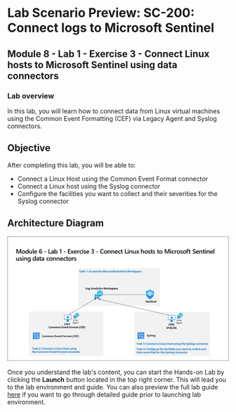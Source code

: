 # Lab Scenario Preview: SC-200: Connect logs to Microsoft Sentinel

## Module 8 - Lab 1 - Exercise 3 - Connect Linux hosts to Microsoft Sentinel using data connectors

### Lab overview

In this lab, you will learn how to connect data from Linux virtual machines using the Common Event Formatting (CEF) via Legacy Agent and Syslog connectors.

## Objective
  
After completing this lab, you will be able to:

- Connect a Linux Host using the Common Event Format connector
- Connect a Linux host using the Syslog connector
- Configure the facilities you want to collect and their severities for the Syslog connector

## Architecture Diagram

  ![](media/SC200-Lab_Diagrams_Mod6_L1_Ex3.png)

Once you understand the lab's content, you can start the Hands-on Lab by clicking the **Launch** button located in the top right corner. This will lead you to the lab environment and guide. You can also preview the full lab guide [here](https://experience.cloudlabs.ai/#/labguidepreview/34d5bd16-4155-4a9c-9c19-c6bf61316644) if you want to go through detailed guide prior to launching lab environment.
